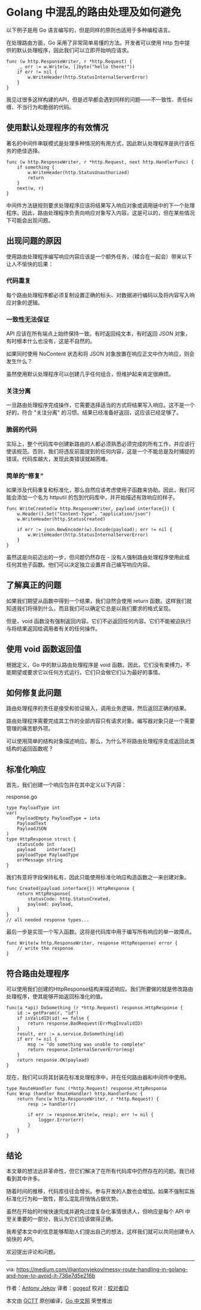# Golang 中混乱的路由处理及如何避免

以下例子是用 Go 语言编写的，但是同样的原则也适用于多种编程语言。

在处理路由方面，Go 采用了非常简单易懂的方法。开发者可以使用 http 包中提供的默认处理程序，因此我们可以立即开始响应请求。

```golang
func (w http.ResponseWriter, r *http.Request) {
    _, err := w.Write(w, []byte("hello there!"))
    if err != nil {
        w.WriteHeader(http.StatusInternalServerError)
    }
}
```

我见过很多这样构建的API，但是迟早都会遇到同样的问题——不一致性、责任纠缠、不当行为和脆弱的代码。

## 使用默认处理程序的有效情况

著名的中间件串联模式是处理多种情况的有用方式，因此默认处理程序是执行该任务的绝佳选择。

```golang
func (w http.ResponseWriter, r *http.Request, next http.HandlerFunc) {
    if something {
        w.WriteHeader(http.StatusUnauthorized)
        return
    }
    next(w, r)
}
```

中间件方法链规则要求处理程序应该将结果写入响应对象或调用链中的下一个处理程序。因此，路由处理程序负责向响应对象写入内容。这是可以的，但在某些情况下可能会出现问题。

## 出现问题的原因
使用路由处理程序编写响应内容应该是一个额外任务，（糅合在一起会）带来以下让人不愉快的后果：

### 代码重复
每个路由处理程序都必须复制设置正确的标头、对数据进行编码以及将内容写入响应对象的逻辑。

### 一致性无法保证
API 应该在所有端点上始终保持一致。有时返回纯文本，有时返回 JSON 对象，有时根本什么也没有，这是不自然的。

如果同时使用 NoContent 状态和将 JSON 对象放置在响应正文中作为响应，则会发生什么？

虽然使用默认处理程序可以创建几乎任何组合，但维护起来肯定很麻烦。

### 关注分离
一旦路由处理程序完成操作，它需要选择适当的方式将结果写入响应。这不是一个好的，符合 "关注分离" 的习惯。结果已经准备好返回，这应该已经足够了。

### 脆弱的代码
实际上，整个代码库中创建新路由的人都必须熟悉必须完成的所有工作，并应该行使该规范。否则，我们将违反前面提到的任何内容，这是一个不能总是及时捕捉的错误。代码库越大，发现此类错误就越困难。

### 简单的“修复”
如果涉及代码重复和标准化，那么自然应该考虑使用子函数来协助。因此，我们可能会添加一个名为 httputil 的包到代码库中，并开始描述有效响应的样子。

```golang
func WriteCreated(w http.ResponseWriter, payload interface{}) {
    w.Header().Set("Content-Type", "application/json")
    w.WriteHeader(http.StatusCreated)
    
    if err := json.NewEncoder(w).Encode(payload); err != nil {
        w.WriteHeader(http.StatusInternalServerError)
    }
}
```

虽然这是向前迈出的一步，但问题仍然存在 - 没有人强制路由处理程序使用此或任何其他子函数。他们可以决定独立设置并自己编写响应内容。

## 了解真正的问题
如果我们期望从函数中得到一个结果，我们自然会使用 return 函数。这样我们就知道我们将得到什么，而且我们可以确定它总是以我们要求的格式呈现。

但是，void 函数没有强制返回内容。它们不必返回任何内容。它们不能被迫执行与将结果返回给调用者有关的任何操作。

## 使用 void 函数返回值
根据定义，Go 中的默认路由处理程序是 void 函数。因此，它们没有束缚力，不能期望或要求它以任何方式运行。它们只会做它们认为最好的事情。

## 如何修复此问题
路由处理程序的责任是接受和验证输入，调用业务逻辑，然后返回正确的结果。

路由处理程序需要完成其工作的全部内容只有请求对象。编写器对象只是一个需要管理的痛苦额外项。

可以使用简单的结构对象描述响应。那么，为什么不将路由处理程序变成返回此类结构的返回函数呢？

## 标准化响应
首先，我们创建一个响应包并在其中定义以下内容：

response.go

```golang
type PayloadType int
var(
    PayloadEmpty PayloadType = iota
    PayloadText
    PayloadJSON
)
type HttpResponse struct {
    statusCode int
    payload    interface{}
    payloadType PayloadType
    еrrMessage string
}
```

我们有意将字段保持私有，因此只能使用标准化响应构造函数之一来创建对象。

```golang
func Created(payload interface{}) HttpResponse {
    return HttpResponse{
        statusCode: http.StatusCreated,
        payload: payload,
    }
}
// all needed response types...
```

最后一步是实现一个写入函数。这将是代码库中用于编写所有响应的单一故障点。

```golang
func Write(w http.ResponseWriter, response HttpResponse) error {
    // write the response
}
```

## 符合路由处理程序

可以使用我们创建的HttpResponse结构来描述响应。我们所要做的就是修改路由处理程序，使其能够开始返回标准化的值。

```golang
func(a *api) DoSomething (r *http.Request) response.HttpResponse {
    id := getParam(r, "id")
    if isValidID(id) == false {
        return response.BadRequest(ErrMsgInvalidID)
    }
    result, err := a.service.DoSomething(id)
    if err != nil {
        msg := "do something was unable to complete"
        return response.InternalServerError(msg)
    }
    return response.OK(payload)
}
```

现在，我们可以将其封装在标准处理程序中，并在任何路由器和中间件中使用。

```golang
type RouteHandler func (*http.Request) response.HttpResponse
func Wrap (handler RouteHandler) http.HandlerFunc {
    return func(w http.ResponseWriter, r *http.Request) {
        resp := handler(r)
        
        if err := response.Write(w, resp); err != nil {
            logger.Error(err)
        }
    }
}
```

## 结论

本文章的想法远非革命性，但它们解决了在所有代码库中仍然存在的问题。我已经看到其中许多。

随着时间的推移，代码库往往会增长。参与开发的人数也会增加。如果不强制实施标准化行为和一致性，那么混乱将悄悄占据优势。

虽然在开始的时候快速完成并避免过度复杂化事情很诱人，但响应是每个 API 中至关重要的一部分，我认为它们应该做得正确。

我希望本文中的信息能够帮助人们提出自己的想法，这样我们就可以共同创建令人愉快的 API。

欢迎提出评论和问题。

---
via: https://medium.com/@antonyjekov/messy-route-handling-in-golang-and-how-to-avoid-it-736e7d5e216b

作者：[Antony Jekov](https://medium.com/@antonyjekov)
译者：[gogeof](https://github.com/gogeof)
校对：[校对者ID](https://github.com/校对者ID)

本文由 [GCTT](https://github.com/studygolang/GCTT) 原创编译，[Go 中文网](https://studygolang.com/) 荣誉推出